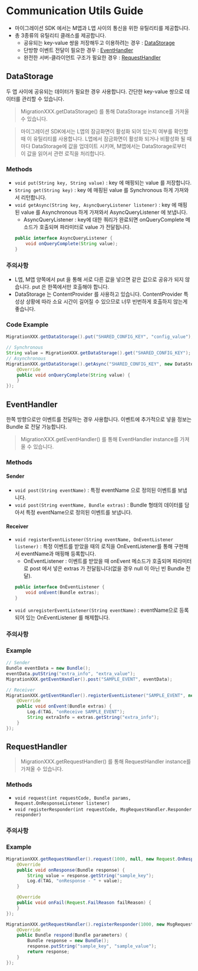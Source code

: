 # Communication Utils Guide
- 마이그레이션 SDK 에서는 M앱과 L앱 사이의 통신을 위한 유틸리티를 제공합니다.
- 총 3종류의 유틸리티 클래스를 제공합니다.
    - 공유되는 key-value 쌍을 저장해두고 이용하려는 경우 : [DataStorage](COMMUNICATION-UTILS.md#datastorage)
    - 단방향 이벤트 전달이 필요한 경우 : [EventHandler](COMMUNICATION-UTILS.md#eventhandler)
    - 완전한 서버-클라이언트 구조가 필요한 경우 : [RequestHandler](COMMUNICATION-UTILS.md#requesthandler)

## DataStorage

두 앱 사이에 공유되는 데이터가 필요한 경우 사용합니다. 간단한 key-value 쌍으로 데이터를 관리할 수 있습니다.

> MigrationXXX.getDataStorage() 를 통해 DataStorage instance를 가져올 수 있습니다.

> 마이그레이션 SDK에서는 L앱의 잠금화면이 활성화 되어 있는지 여부를 확인할 때 이 유틸리티를 사용합니다. L앱에서 잠금화면이 활성화 되거나 비활성화 될 때마다 DataStorage에 값을 업데이트 시키며, M앱에서는 DataStorage로부터 이 값을 읽어서 관련 로직을 처리합니다.


### Methods
- `void put(String key, String value)` : key 에 매핑되는 value 를 저장합니다.
- `String get(String key)` : key 에 매핑된 value 를 Synchronous 하게 가져와서 리턴합니다. 
- `void getAsync(String key, AsyncQueryListener listener)` : key 에 매핑된 value 를 Asynchronous 하게 가져와서 AsyncQueryListener 에 보냅니다.
    - AsyncQueryListener : key에 대한 쿼리가 완료되면 onQueryComplete 메소드가 호출되며 파라미터로 value 가 전달됩니다.
    ```java
    public interface AsyncQueryListener {
        void onQueryComplete(String value);
    }
    ```

### 주의사항
- L앱, M앱 양쪽에서 put 을 통해 서로 다른 값을 넣으면 같은 값으로 공유가 되지 않습니다. put 은 한쪽에서만 호출해야 합니다.
- DataStorage 는 ContentProvider 를 사용하고 있습니다. ContentProvider 특성상 상황에 따라 소요 시간이 길어질 수 있으므로 너무 빈번하게 호출하지 않는게 좋습니다.

### Code Example
```java
MigrationXXX.getDataStorage().put("SHARED_CONFIG_KEY", "config_value");

// Synchronous
String value = MigrationXXX.getDataStorage().get("SHARED_CONFIG_KEY");
// Asynchronous
MigrationXXX.getDataStorage().getAsync("SHARED_CONFIG_KEY", new DataStorage.AsyncQueryListener() {
    @Override
    public void onQueryComplete(String value) {
    }
});
```


## EventHandler

한쪽 방향으로만 이벤트를 전달하는 경우 사용합니다. 이벤트에 추가적으로 넣을 정보는 Bundle 로 전달 가능합니다.

> MigrationXXX.getEventHandler() 를 통해 EventHandler instance를 가져올 수 있습니다.

### Methods
#### Sender
- `void post(String eventName)` : 특정 eventName 으로 정의된 이벤트를 보냅니다.
- `void post(String eventName, Bundle extras)` : Bundle 형태의 데이터를 담아서 특정 eventName으로 정의된 이벤트를 보냅니다.
#### Receiver
- `void registerEventListener(String eventName, OnEventListener listener)` : 특정 이벤트를 받았을 때의 로직을 OnEventListener를 통해 구현해서 eventName과 매핑해 등록합니다.
    - OnEventListener : 이벤트를 받았을 때 onEvent 메소드가 호출되며 파라미터로 post 에서 넣은 extras 가 전달됩니다(없을 경우 null 이 아닌 빈 Bundle 전달).
    ```java
    public interface OnEventListener {
        void onEvent(Bundle extras);
    }
    ```
- `void unregisterEventListener(String eventName)` : eventName으로 등록되어 있는 OnEventListener 를 해제합니다.

### 주의사항

### Example
```java
// Sender
Bundle eventData = new Bundle();
eventData.putString("extra_info", "extra_value");
MigrationXXX.getEventHandler().post("SAMPLE_EVENT", eventData);

// Receiver
MigrationXXX.getEventHandler().registerEventListener("SAMPLE_EVENT", new EventHandler.OnEventListener() {
    @Override
    public void onEvent(Bundle extras) {
        Log.d(TAG, "onReceive SAMPLE_EVENT");
        String extraInfo = extras.getString("extra_info");
    }
});

```


## RequestHandler

> MigrationXXX.getRequestHandler() 를 통해 RequestHandler instance를 가져올 수 있습니다.

### Methods
- `void request(int requestCode, Bundle params, Request.OnResponseListener listener)`
- `void registerResponder(int requestCode, MsgRequestHandler.Responder responder)`

### 주의사항

### Example
```java
MigrationXXX.getRequestHandler().request(1000, null, new Request.OnResponseListener() {
    @Override
    public void onResponse(Bundle response) {
        String value = response.getString("sample_key");
        Log.d(TAG, "onResponse - " + value);
    }

    @Override
    public void onFail(Request.FailReason failReason) {
    }
});

MigrationXXX.getRequestHandler().registerResponder(1000, new MsgRequestHandler.Responder() {
    @Override
    public Bundle respond(Bundle parameters) {
        Bundle response = new Bundle();
        response.putString("sample_key", "sample_value");
        return response;
    }
});
```
